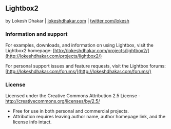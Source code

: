 ## Lightbox2
by Lokesh Dhakar | [lokeshdhakar.com](http://www.lokeshdhakar.com) | [twitter.com/lokesh](http://twitter.com/lokesh)

### Information and support
For examples, downloads, and information on using Lightbox, visit the Lightbox2 homepage:
[http://lokeshdhakar.com/projects/lightbox2/](http://lokeshdhakar.com/projects/lightbox2/)

For personal support issues and feature requests, visit the Lightbox forums:
[http://lokeshdhakar.com/forums/](http://lokeshdhakar.com/forums/)

### License
Licensed under the Creative Commons Attribution 2.5 License - http://creativecommons.org/licenses/by/2.5/

* Free for use in both personal and commercial projects.
* Attribution requires leaving author name, author homepage link, and the license info intact.
